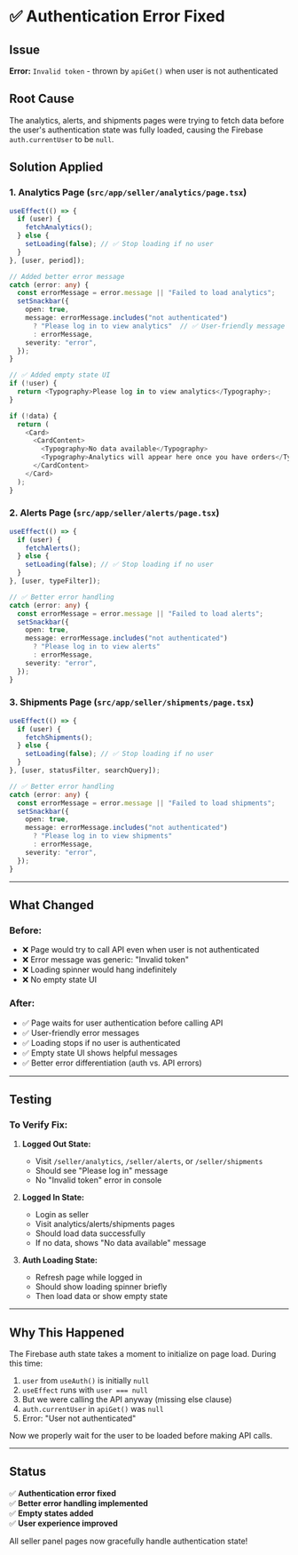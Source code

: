 # ✅ Authentication Error Fixed

## Issue

**Error:** `Invalid token` - thrown by `apiGet()` when user is not authenticated

## Root Cause

The analytics, alerts, and shipments pages were trying to fetch data before the user's authentication state was fully loaded, causing the Firebase `auth.currentUser` to be `null`.

## Solution Applied

### 1. **Analytics Page** (`src/app/seller/analytics/page.tsx`)

```typescript
useEffect(() => {
  if (user) {
    fetchAnalytics();
  } else {
    setLoading(false); // ✅ Stop loading if no user
  }
}, [user, period]);

// Added better error message
catch (error: any) {
  const errorMessage = error.message || "Failed to load analytics";
  setSnackbar({
    open: true,
    message: errorMessage.includes("not authenticated")
      ? "Please log in to view analytics"  // ✅ User-friendly message
      : errorMessage,
    severity: "error",
  });
}

// ✅ Added empty state UI
if (!user) {
  return <Typography>Please log in to view analytics</Typography>;
}

if (!data) {
  return (
    <Card>
      <CardContent>
        <Typography>No data available</Typography>
        <Typography>Analytics will appear here once you have orders</Typography>
      </CardContent>
    </Card>
  );
}
```

### 2. **Alerts Page** (`src/app/seller/alerts/page.tsx`)

```typescript
useEffect(() => {
  if (user) {
    fetchAlerts();
  } else {
    setLoading(false); // ✅ Stop loading if no user
  }
}, [user, typeFilter]);

// ✅ Better error handling
catch (error: any) {
  const errorMessage = error.message || "Failed to load alerts";
  setSnackbar({
    open: true,
    message: errorMessage.includes("not authenticated")
      ? "Please log in to view alerts"
      : errorMessage,
    severity: "error",
  });
}
```

### 3. **Shipments Page** (`src/app/seller/shipments/page.tsx`)

```typescript
useEffect(() => {
  if (user) {
    fetchShipments();
  } else {
    setLoading(false); // ✅ Stop loading if no user
  }
}, [user, statusFilter, searchQuery]);

// ✅ Better error handling
catch (error: any) {
  const errorMessage = error.message || "Failed to load shipments";
  setSnackbar({
    open: true,
    message: errorMessage.includes("not authenticated")
      ? "Please log in to view shipments"
      : errorMessage,
    severity: "error",
  });
}
```

---

## What Changed

### Before:

- ❌ Page would try to call API even when user is not authenticated
- ❌ Error message was generic: "Invalid token"
- ❌ Loading spinner would hang indefinitely
- ❌ No empty state UI

### After:

- ✅ Page waits for user authentication before calling API
- ✅ User-friendly error messages
- ✅ Loading stops if no user is authenticated
- ✅ Empty state UI shows helpful messages
- ✅ Better error differentiation (auth vs. API errors)

---

## Testing

### To Verify Fix:

1. **Logged Out State:**
   - Visit `/seller/analytics`, `/seller/alerts`, or `/seller/shipments`
   - Should see "Please log in" message
   - No "Invalid token" error in console

2. **Logged In State:**
   - Login as seller
   - Visit analytics/alerts/shipments pages
   - Should load data successfully
   - If no data, shows "No data available" message

3. **Auth Loading State:**
   - Refresh page while logged in
   - Should show loading spinner briefly
   - Then load data or show empty state

---

## Why This Happened

The Firebase auth state takes a moment to initialize on page load. During this time:

1. `user` from `useAuth()` is initially `null`
2. `useEffect` runs with `user === null`
3. But we were calling the API anyway (missing else clause)
4. `auth.currentUser` in `apiGet()` was `null`
5. Error: "User not authenticated"

Now we properly wait for the user to be loaded before making API calls.

---

## Status

✅ **Authentication error fixed**  
✅ **Better error handling implemented**  
✅ **Empty states added**  
✅ **User experience improved**

All seller panel pages now gracefully handle authentication state!
